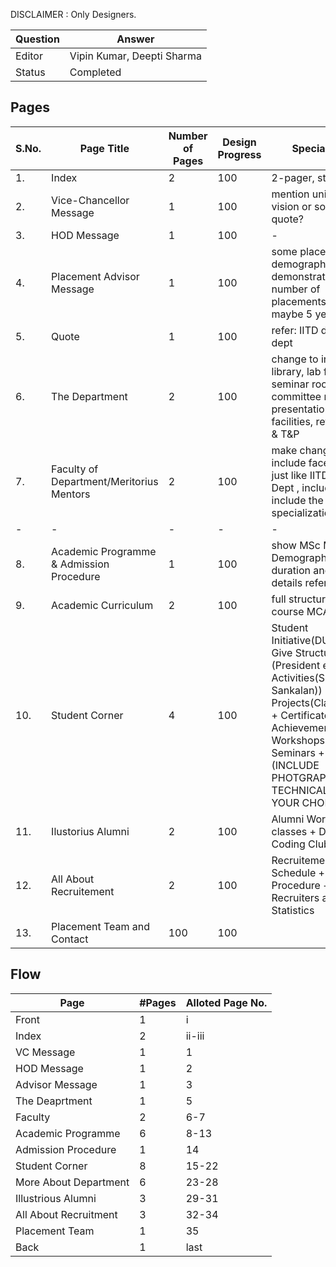 
DISCLAIMER : Only Designers. 

| Question|Answer|
|-|-|
|Editor|Vipin Kumar, Deepti Sharma|
|Status|Completed|
## Pages

|S.No.|Page Title|Number of Pages|Design Progress|Special Note|
|-|-|-|-|-|
|1.|Index|2|100|2-pager, style : IIM| 
|2.|Vice-Chancellor Message|1|100|mention university vision or some quote?|
|3.|HOD Message|1|100|-|
|4.|Placement Advisor Message|1|100| some placement demographic : demonstrating number of placements in past maybe 5 years|
|5.|Quote|1|100|refer: IITD design dept|
|6.|The Department|2|100| change to include library, lab facilities, seminar room, committee room, presentation facilities, refer : IITD & T&P|
|7.|Faculty of Department/Meritorius Mentors|2|100| make changes to include faces only just like IITD Design Dept , include adhoc, include the specializations|
|-|-|-|-|-|
|8.|Academic Programme & Admission Procedure|1|100| show MSc MCa Demographics, and duration and etc details refer : IITB |
|9.|Academic Curriculum|2|100| full structure of course MCA and MSc |
|10.|Student Corner|4|100| Student Initiative(DUCSS : Give Structure (President etc)+ Activities(Skit, Sankalan)) + Projects(Classroom+) + Certificate + Achievements + Workshops + Seminars + (INCLUDE PHOTGRAPH HERE TECHNICALLY(BUT YOUR CHOICE))|
|11.|Ilustorius Alumni|2|100| Alumni Working Club classes + Ducs Coding Club |  
|12.|All About Recruitement|2|100| Recruitement Schedule + Procedure + Past Recruiters and Statistics |
|13.|Placement Team and Contact|100|100|

## Flow
|Page|#Pages|Alloted Page No.|
|-|-|-|
|Front|1|i|
|Index|2|ii-iii|
|VC Message|1|1|
|HOD Message|1|2|
|Advisor Message|1|3|
|The Deaprtment|1|5|
|Faculty|2|6-7|
|Academic Programme|6|8-13|
|Admission Procedure|1|14|
|Student Corner|8|15-22|
|More About Department|6|23-28|
|Illustrious Alumni|3|29-31|
|All About Recruitment|3|32-34|
|Placement Team|1|35|
|Back|1|last|








